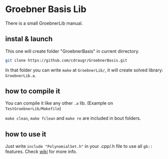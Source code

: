 # Groebner Basis Lib
There is a small GroebnerLib manual.

## instal & launch
This one will create folder "GroebnerBasis" in current dirrectory.
```bash
git clone https://github.com/cdraugr/GroebnerBasis.git
```
In that folder you can write `make` at `GroebnerLib/`, it will create solved library: `GroebnerLib.a`.

## how to compile it

You can compile it like any other `.a` lib. (Example on `TestGroebnerLib/Makefile`)

`make clean`, `make fclean` and `make re` are included in bout folders.

## how to use it

Just write `include "PolynomialSet.h"` in your .cpp/.h file to use all `gb::` features.
Check [wiki](https://github.com/cdraugr/GroebnerBasis/wiki) for more info.
